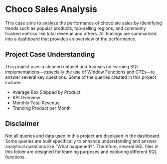 # Choco Sales Analysis

This case aims to analyze the performance of chocolate sales by identifying trends such as popular products, top-selling regions, and commonly tracked metrics like total revenue and others. All findings are summarized into a dashboard that provides an overview of the performance.

## Project Case Understanding

This project uses a cleaned dataset and focuses on learning SQL implementations—especially the use of Window Functions and CTEs—to answer several key questions. Some of the queries created in this project include:

- Average Box Shipped by Product
- KPI Overview
- Monthly Total Revenue
- Trending Product per Month

## Disclaimer

Not all queries and data used in this project are displayed in the dashboard. Some queries are built specifically to enhance understanding and answer analytical questions like “What happened?”. Therefore, several SQL files in this folder are designed for learning purposes and exploring different SQL functions.
